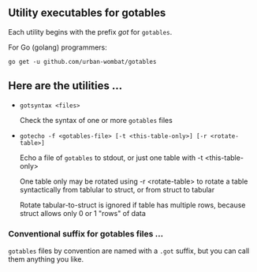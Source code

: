 ## Utility executables for gotables

Each utility begins with the prefix *got* for `gotables`.

For Go (golang) programmers:

    go get -u github.com/urban-wombat/gotables

## Here are the utilities ...

* `gotsyntax <files>`

	Check the syntax of one or more `gotables` files

* `gotecho -f <gotables-file> [-t <this-table-only>] [-r <rotate-table>]`

	Echo a file of `gotables` to stdout, or just one table with -t \<this-table-only\>

	One table only may be rotated using -r \<rotate-table\> to rotate a table syntactically from tablular to struct,
	or from struct to tabular

	Rotate tabular-to-struct is ignored if table has multiple rows, because struct allows only 0 or 1 "rows" of data

### Conventional suffix for gotables files ...

`gotables` files by convention are named with a `.got` suffix, but you can call them anything you like.
